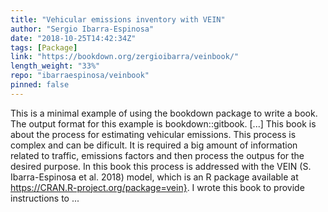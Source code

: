 ```yaml
---
title: "Vehicular emissions inventory with VEIN"
author: "Sergio Ibarra-Espinosa"
date: "2018-10-25T14:42:34Z"
tags: [Package]
link: "https://bookdown.org/zergioibarra/veinbook/"
length_weight: "33%"
repo: "ibarraespinosa/veinbook"
pinned: false
---
```


This is a minimal example of using the bookdown package to write a book. The output format for this example is bookdown::gitbook. [...] This book is about the process for estimating vehicular emissions. This process is complex and can be dificult. It is required a big amount of information related to traffic, emissions factors and then process the outpus for the desired purpose. In this book this process is addressed with the VEIN (S. Ibarra-Espinosa et al. 2018) model, which is an R package available at https://CRAN.R-project.org/package=vein}. I wrote this book to provide instructions to ...
